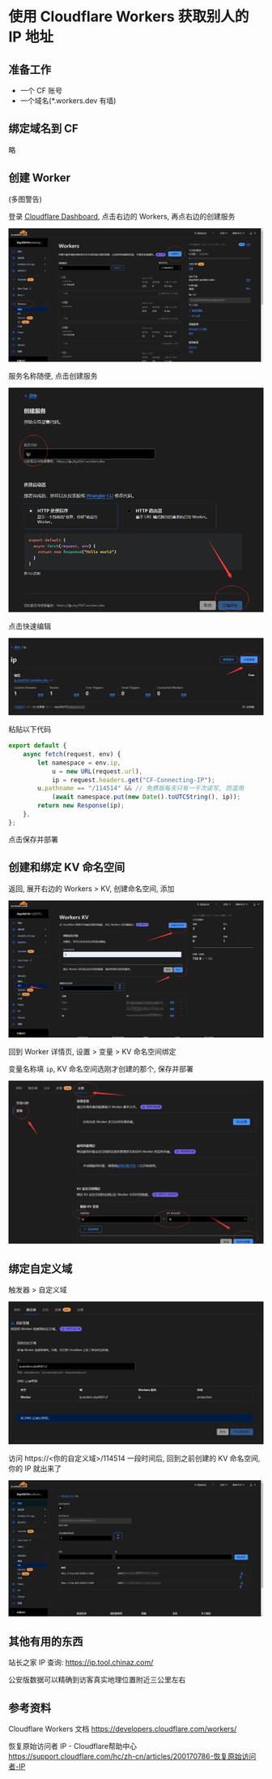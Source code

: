 # 使用 Cloudflare Workers 获取别人的 IP 地址

## 准备工作

- 一个 CF 账号
- 一个域名(*.workers.dev 有墙)

## 绑定域名到 CF

略

## 创建 Worker

(多图警告)

登录 [Cloudflare Dashboard](https://dash.cloudflare.com/), 点击右边的 Workers, 再点右边的创建服务

![Workers 面板](/blog-md/cf-workers-ip/img/workers.png)

服务名称随便, 点击创建服务

![创建服务](/blog-md/cf-workers-ip/img/%E5%88%9B%E5%BB%BA%E6%9C%8D%E5%8A%A1.png)

点击快速编辑

![管理面板](/blog-md/cf-workers-ip/img/%E7%AE%A1%E7%90%86%E9%9D%A2%E6%9D%BF.png)

粘贴以下代码

```JavaScript
export default {
    async fetch(request, env) {
        let namespace = env.ip,
            u = new URL(request.url),
            ip = request.headers.get("CF-Connecting-IP");
        u.pathname == "/114514" && // 免费版每天只有一千次读写, 防滥用
            (await namespace.put(new Date().toUTCString(), ip));
        return new Response(ip);
    },
};

```

点击保存并部署

## 创建和绑定 KV 命名空间

返回, 展开右边的 Workers > KV, 创建命名空间, 添加

![KV](/blog-md/cf-workers-ip/img/kv.png)

回到 Worker 详情页, 设置 > 变量 > KV 命名空间绑定

变量名称填 `ip`, KV 命名空间选刚才创建的那个, 保存并部署

![设置页](/blog-md/cf-workers-ip/img/%E8%AE%BE%E7%BD%AE.png)

## 绑定自定义域

触发器 > 自定义域

![自定义域](/blog-md/cf-workers-ip/img/%E8%87%AA%E5%AE%9A%E4%B9%89%E5%9F%9F.png)

访问 https://\<你的自定义域\>/114514 一段时间后, 回到之前创建的 KV 命名空间, 你的 IP 就出来了

![KV 命名空间管理面板](/blog-md/cf-workers-ip/img/ip.png)

## 其他有用的东西

站长之家 IP 查询: <https://ip.tool.chinaz.com/>

公安版数据可以精确到访客真实地理位置附近三公里左右

## 参考资料

Cloudflare Workers 文档 <https://developers.cloudflare.com/workers/>

恢复原始访问者 IP - Cloudflare帮助中心 <https://support.cloudflare.com/hc/zh-cn/articles/200170786-恢复原始访问者-IP>
